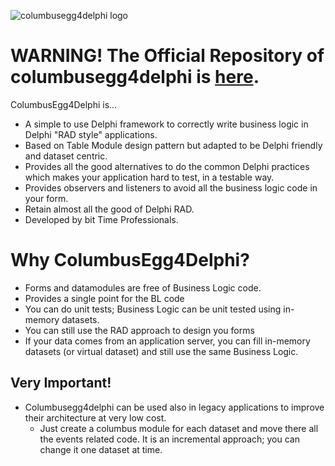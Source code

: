 ![columbusegg4delphi logo](https://github.com/danieleteti/columbusegg4delphi/blob/master/resources/ColumbusEgg4DelphiLogo.png)


# WARNING! The Official Repository of columbusegg4delphi is [here](https://bitbucket.org/bittimepro/columbusegg4delphi).

ColumbusEgg4Delphi is...

- A simple to use Delphi framework to correctly write business logic in Delphi "RAD style" applications. 
- Based on Table Module design pattern but adapted to be Delphi friendly and dataset centric.
- Provides all the good alternatives to do the common Delphi practices which makes your application hard to test, in a testable way.
- Provides observers and listeners to avoid all the business logic code in your form.
- Retain almost all the good of Delphi RAD.
- Developed by bit Time Professionals.


# Why ColumbusEgg4Delphi?
- Forms and datamodules are free of Business Logic code.
- Provides a single point for the BL code
- You can do unit tests; Business Logic can be unit tested using in-memory datasets.
- You can still use the RAD approach to design you forms
- If your data comes from an application server, you can fill in-memory datasets (or virtual dataset) and still use the same Business Logic.

## Very Important!
- Columbusegg4delphi can be used also in legacy applications to improve their architecture at very low cost.
  - Just create a columbus module for each dataset and move there all the events related code. It is an incremental approach; you can change it one dataset at time.


